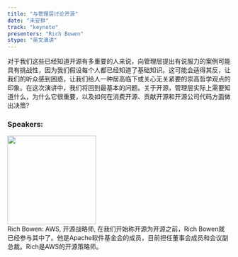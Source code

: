 ```yaml
---
title: "与管理层讨论开源"
date: "未安排" 
track: "keynote"
presenters: "Rich Bowen"
stype: "英文演讲"
---
```

对于我们这些已经知道开源有多重要的人来说，向管理层提出有说服力的案例可能具有挑战性，因为我们假设每个人都已经知道了基础知识。这可能会适得其反，让我们的听众感到困惑，让我们给人一种居高临下或关心无关紧要的崇高哲学观点的印象。在这次演讲中，我们将回到最基本的问题。关于开源，管理层实际上需要知道什么，为什么它很重要，以及如何在消费开源、贡献开源和开源公司代码方面做出决策?
 ### Speakers: 
 <img src="https://img.bagevent.com/resource/20230723/2139515281016.png" width="200" /><br>Rich Bowen: AWS, 开源战略师, 在我们开始称开源为开源之前，Rich Bowen就已经参与其中了。他是Apache软件基金会的成员，目前担任董事会成员和会议副总裁。Rich是AWS的开源策略师。
 <br><br>